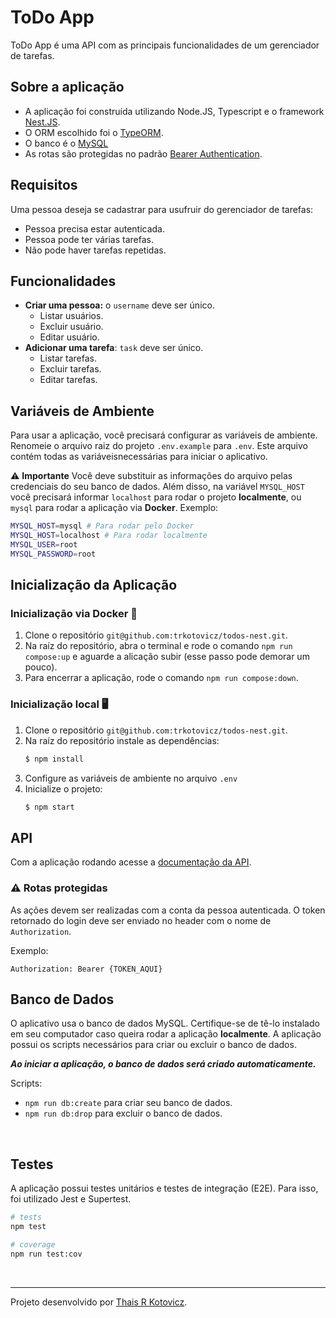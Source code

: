 # ToDo App

ToDo App é uma API com as principais funcionalidades de um gerenciador de tarefas.

## Sobre a aplicação

- A aplicação foi construída utilizando Node.JS, Typescript e o framework [Nest.JS](https://docs.nestjs.com/).
- O ORM escolhido foi o [TypeORM](https://typeorm.io/).
- O banco é o [MySQL](https://www.mysql.com/)
- As rotas são protegidas no padrão [Bearer Authentication](https://swagger.io/docs/specification/authentication/bearer-authentication).

## Requisitos

Uma pessoa deseja se cadastrar para usufruir do gerenciador de tarefas:
- Pessoa precisa estar autenticada.
- Pessoa pode ter várias tarefas.
- Não pode haver tarefas repetidas.

## Funcionalidades

- **Criar uma pessoa:** o `username` deve ser único.
	- Listar usuários.
	- Excluir usuário.
	- Editar usuário.
- **Adicionar uma tarefa**: `task` deve ser único.
	- Listar tarefas.
	- Excluir tarefas.
	- Editar tarefas.

## Variáveis de Ambiente

Para usar a aplicação, você precisará configurar as variáveis ​​de ambiente.
Renomeie o arquivo raiz do projeto `.env.example` para `.env`. Este arquivo contém todas as variáveis ​​necessárias para iniciar o aplicativo.

⚠️ **Importante**
Você deve substituir as informações do arquivo pelas credenciais do seu banco de dados.
Além disso, na variável `MYSQL_HOST` você precisará informar `localhost` para rodar o projeto **localmente**, ou `mysql` para rodar a aplicação via **Docker**.
Exemplo:
```bash
MYSQL_HOST=mysql # Para rodar pelo Docker
MYSQL_HOST=localhost # Para rodar localmente
MYSQL_USER=root
MYSQL_PASSWORD=root
```

## Inicialização da Aplicação

### Inicialização via Docker 🐳

1. Clone o repositório `git@github.com:trkotovicz/todos-nest.git`.
2. Na raíz do repositório, abra o terminal e rode o comando `npm run compose:up` e aguarde a alicação subir (esse passo pode demorar um pouco).
3. Para encerrar a aplicação, rode o comando `npm run compose:down`.

### Inicialização local 🖥

1. Clone o repositório `git@github.com:trkotovicz/todos-nest.git`.
2. Na raíz do repositório instale as dependências:
	```bash
	$ npm install
	```
3. Configure as variáveis de ambiente no arquivo `.env`
4. Inicialize o projeto:
	```bash
	$ npm start
	```


## API

Com a aplicação rodando acesse a [documentação da API](http://localhost:3001/docs/#/). </br>
 
### ⚠️ Rotas protegidas

As ações devem ser realizadas com a conta da pessoa autenticada.
O token retornado do login deve ser enviado no header com o nome de `Authorization`.

 Exemplo:
 ```
 Authorization: Bearer {TOKEN_AQUI}
 ```
 

## Banco de Dados

O aplicativo usa o banco de dados MySQL. Certifique-se de tê-lo instalado em seu computador caso queira rodar a aplicação **localmente**. A aplicação possui os scripts necessários para criar ou excluir o banco de dados.

_**Ao iniciar a aplicação, o banco de dados será criado automaticamente.**_

Scripts:
- `npm run db:create` para criar seu banco de dados.
- `npm run db:drop` para excluir o banco de dados.

 
</br>


## Testes

A aplicação possui testes unitários e testes de integração (E2E).
Para isso, foi utilizado Jest e Supertest.

```bash
# tests
npm test

# coverage
npm run test:cov
```

 
</br>

 
 ---

Projeto desenvolvido por [Thais R Kotovicz](https://www.linkedin.com/in/thaiskotovicz/).
</br>
